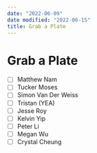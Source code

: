 ```yaml
---
date: "2022-06-09"
date modified: "2022-06-15"
title: Grab a Plate
---
```


# Grab a Plate
- [ ] Matthew Nam
- [ ] Tucker Moses
- [ ] Simon Van Der Weiss
- [ ] Tristan (YEA)
- [ ] Jesse Roy
- [ ] Kelvin Yip
- [ ] Peter Li
- [ ] Megan Wu
- [ ] Crystal Cheung
